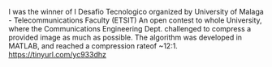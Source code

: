 I was the winner of I Desafio Tecnologico organized by University of Malaga - Telecommunications Faculty (ETSIT)
An open contest to whole University, where the Communications Engineering Dept. challenged to compress a provided image as much as possible.
The algorithm was developed in MATLAB, and reached a compression rateof ~12:1.
https://tinyurl.com/yc933dhz
